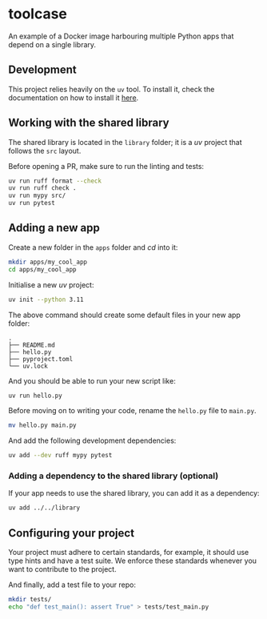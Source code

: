 # toolcase

An example of a Docker image harbouring multiple Python apps that depend on a single library.

## Development

This project relies heavily on the `uv` tool. To install it, check the documentation on how to install it [here](https://docs.astral.sh/uv/getting-started/installation/).

## Working with the shared library

The shared library is located in the `library` folder; it is a _uv_ project that follows the `src` layout.

Before opening a PR, make sure to run the linting and tests:

```bash
uv run ruff format --check
uv run ruff check .
uv run mypy src/
uv run pytest
```

## Adding a new app

Create a new folder in the `apps` folder and _cd_ into it:

```bash
mkdir apps/my_cool_app
cd apps/my_cool_app
```

Initialise a new _uv_ project:

```bash
uv init --python 3.11
```

The above command should create some default files in your new app folder:

```text
.
├── README.md
├── hello.py
├── pyproject.toml
└── uv.lock
```

And you should be able to run your new script like:

```bash
uv run hello.py
```

Before moving on to writing your code, rename the `hello.py` file to `main.py`.

```bash
mv hello.py main.py
```

And add the following development dependencies:

```bash
uv add --dev ruff mypy pytest
```

### Adding a dependency to the shared library (optional)

If your app needs to use the shared library, you can add it as a dependency:

```bash
uv add ../../library
```

## Configuring your project

Your project must adhere to certain standards, for example, it should use type hints and have a test suite. We enforce these standards whenever you want to contribute to the project.

And finally, add a test file to your repo:

```bash
mkdir tests/
echo "def test_main(): assert True" > tests/test_main.py
```


